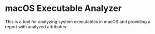 # macOS Executable Analyzer

This is a tool for analyzing system executables in macOS and providing a report with analyzed attributes.
